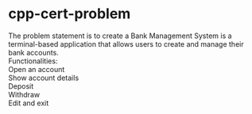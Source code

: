 # cpp-cert-problem

The problem statement is to create a Bank Management System is a terminal-based application that allows users to create and manage their bank accounts.
<br>
Functionalities:
<br>
Open an account<br>
Show account details<br>
Deposit<br>
Withdraw<br>
Edit and exit
<br>
